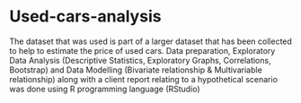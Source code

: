 # Used-cars-analysis

The dataset that was used is part of a larger dataset that has been collected to help to estimate the price of used cars. 
Data preparation, Exploratory Data Analysis (Descriptive Statistics, Exploratory Graphs, Correlations, Bootstrap) and Data Modelling (Bivariate relationship & Multivariable relationship) along with a client report relating to a hypothetical scenario was done using R programming language (RStudio)
